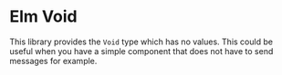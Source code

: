 
# Elm Void

This library provides the `Void` type which has no values. This could be
useful when you have a simple component that does not have to send messages
for example.

